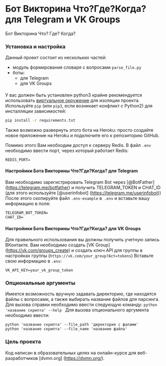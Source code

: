 # Бот Викторина Что?Где?Когда? для Telegram и VK Groups

Бот Викторина Что? Где? Когда?



### Установка и настройка

Данный проект состоит из нескольких частей:

- модуль формирования словаря с вопросами `parse_file.py`
- боты:
    - для Telegram
    - для VK Groups

#### 
У вас должен быть установлен python3 
крайне рекомендуется использовать [виртуальное окружение](https://docs.python.org/3/library/venv.html) для изоляции проекта. 
Используйте `pip` (или `pip3`, если возникает конфликт с Python2) для инсталляции зависимостей:

```bash
pip install -r requirements.txt
```
Также возможно развернуть этого бота на Heroku: 
просто создайте новое приложение на Heroku и подключите его к репозиторию GitHub.

Помимо этого Вам необходим доступ к серверу Redis. В файл `.env` необходимо ввести порт, через который работает Redis:
```
REDIS_PORT=
```

#### Настройики Бота Викторины Что?Где?Когда? для Telegram
Вам необходимо зарегистрировать Telegram Bot через [@BotFather] (https://telegram.me/botfather) и получить TELEGRAM_TOKEN и CHAT_ID (для этого используйте [@userinfobot] (https://telegram.me/userinfobot))
После этого скопируйте файл `.env-example` в` .env` и вставьте вашу информацию в поля:
```dotenv
TELEGRAM_BOT_TOKEN=
CHAT_ID=
```

#### Настройики Бота Викторины Что?Где?Когда? для VK Groups
Для правильного использования вы должны получить учетную запись ВКонтакте. Вам необходимо создать [VK Group] (https://vk.com/groups_create) и создать ключ API для группы в настройках группы (`https://vk.com/your_group?Act=tokens`)
Вставьте свою информацию в `.env`:
```dotenv
VK_API_KEY=your_vk_group_token
```

### Опциональные аргументы
Имеется возможность вручную задавать директорию, где находятся файлы с вопросами, а также выбирать название файлов для парсинга.
Для вызова справки необходимо ввести следующую команду: `python 'название скрипта' --help `
Для вызова опционального аргумента необходимо ввести:
```
python 'название скрипта' --file_path 'директория с фалами'
python 'название скрипта' --file_name 'название файла'
```

### Цель проекта

Код написан в образовательных целях на онлайн-курсе для веб-разработчиков [dvmn.org] (https://dvmn.org/).
